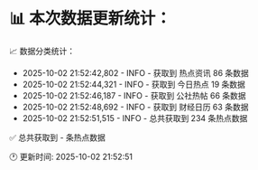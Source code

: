 📊 本次数据更新统计：
==========================

📈 数据分类统计：
- 2025-10-02 21:52:42,802 - INFO - 获取到 热点资讯 86 条数据
- 2025-10-02 21:52:44,321 - INFO - 获取到 今日热点 19 条数据
- 2025-10-02 21:52:46,187 - INFO - 获取到 公社热帖 66 条数据
- 2025-10-02 21:52:48,692 - INFO - 获取到 财经日历 63 条数据
- 2025-10-02 21:52:51,515 - INFO - 总共获取到 234 条热点数据

✅ 总共获取到 - 条热点数据

🕐 更新时间: 2025-10-02 21:52:51
